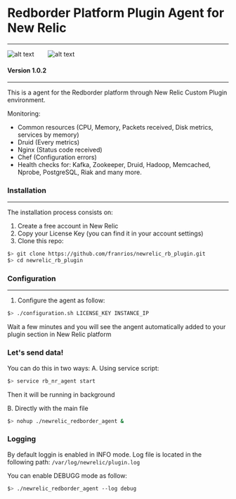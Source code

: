 # Redborder Platform Plugin Agent for New Relic
---
![alt text](http://www.aeiciberseguridad.es/imagenes%5Cdescargas%5C7492047.jpg "Redborder")
&nbsp;&nbsp;&nbsp;&nbsp;&nbsp;&nbsp;
![alt text](https://www.drupal.org/files/styles/grid-3/public/NewRelic.png?itok=tmr3C7yP "NewRelic")

#### Version 1.0.2
---
This is a agent for the Redborder platform through New Relic Custom Plugin environment.

Monitoring:
  - Common resources (CPU, Memory, Packets received, Disk metrics, services by      memory)
  - Druid (Every metrics)
  - Nginx (Status code received)
  - Chef (Configuration errors)
  - Health checks for: Kafka, Zookeeper, Druid, Hadoop, Memcached, Nprobe,            PostgreSQL, Riak and many more.

### Installation
---
The installation process consists on:

1. Create a free account in New Relic
2. Copy your License Key (you can find it in your account settings)
3. Clone this repo:

```sh
$> git clone https://github.com/franrios/newrelic_rb_plugin.git
$> cd newrelic_rb_plugin
```
### Configuration
---
1. Configure the agent as follow:
```sh
$> ./configuration.sh LICENSE_KEY INSTANCE_IP
```
Wait a few minutes and you will see the angent automatically added to your plugin section in New Relic platform

### Let's send data!
You can do this in two ways:
A. Using service script:
```sh
$> service rb_nr_agent start
```
  Then it will be running in background

B. Directly with the main file
```sh
$> nohup ./newrelic_redborder_agent &
```
### Logging
By default loggin is enabled in INFO mode. Log file is located in the following path:
`/var/log/newrelic/plugin.log`

You can enable DEBUGG mode as follow:
``` sh
$> ./newrelic_redborder_agent --log debug
```
